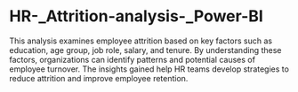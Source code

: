 # HR-_Attrition-analysis-_Power-BI
This analysis examines employee attrition based on key factors such as education, age group, job role, salary, and tenure. By understanding these factors, organizations can identify patterns and potential causes of employee turnover. The insights gained help HR teams develop strategies to reduce attrition and improve employee retention.
